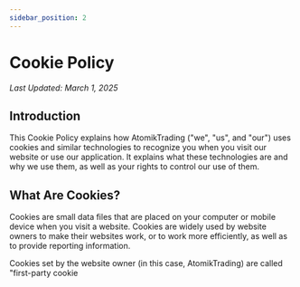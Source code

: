 ```yaml
---
sidebar_position: 2
---
```


# Cookie Policy

*Last Updated: March 1, 2025*

## Introduction

This Cookie Policy explains how AtomikTrading ("we", "us", and "our") uses cookies and similar technologies to recognize you when you visit our website or use our application. It explains what these technologies are and why we use them, as well as your rights to control our use of them.

## What Are Cookies?

Cookies are small data files that are placed on your computer or mobile device when you visit a website. Cookies are widely used by website owners to make their websites work, or to work more efficiently, as well as to provide reporting information.

Cookies set by the website owner (in this case, AtomikTrading) are called "first-party cookie